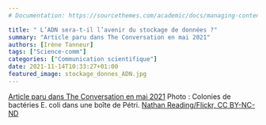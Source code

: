 ```yaml
---
# Documentation: https://sourcethemes.com/academic/docs/managing-content/

title: " L’ADN sera-t-il l’avenir du stockage de données ?"
summary: "Article paru dans The Conversation en mai 2021"
authors: [Irène Tanneur]
tags: ["Science-comm"]
categories: ["Communication scientifique"]
date: 2021-11-14T10:33:27+01:00
featured_image: stockage_donnes_ADN.jpg
---
```

[Article paru dans The Conversation en mai 2021](https://theconversation.com/ladn-sera-t-il-lavenir-du-stockage-de-donnees-159387)
Photo : Colonies de bactéries E. coli dans une boîte de Pétri. [Nathan Reading/Flickr, CC BY-NC-ND](https://www.flickr.com/photos/nathanreading/6003084212) 
